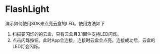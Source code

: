 # FlashLight

演示如何使用SDK来点亮云盒的LED。使用方法如下

1. 扫描要闪烁的的云盒，只有云盒且3.1固件支持LED闪烁。
2. 点击闪烁按钮。此时App会连接，连接时云盒会点亮。连接成功后，云盒的LED灯会闪烁。
